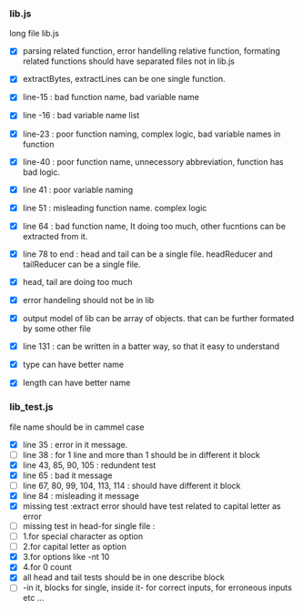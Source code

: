 
### lib.js

long file lib.js
- [x] parsing related function, error handelling relative function, formating related functions should have separated files not in lib.js 
- [x] extractBytes, extractLines can be one single function. 
- [x] line-15 : bad function name, bad variable name
- [x] line -16 : bad variable name list
- [x] line-23 : poor function naming, complex logic, bad variable names in function
- [x] line-40 : poor function name, unnecessory abbreviation, function has bad logic.
- [x] line 41 : poor variable naming
- [x] line 51 : misleading function name. complex logic
- [x] line 64 : bad function name, It doing too much, other fucntions can be extracted from it.
- [x] line 78 to end : head and tail can be a single file. headReducer and tailReducer can be a single file. 
- [x] head, tail are doing too much
- [x] error handeling should not be in lib
- [x] output model of lib can be array of objects. that can be further formated by some other file
- [x] line 131 : can be written in a batter way, so that it easy to understand
- [x] type can have better name
- [x] length can have better name


### lib_test.js
file name should be in cammel case 
- [x] line 35 : error in it message.
- [ ] line 38 : for 1 line and more than 1 should be in different it block
- [x] line 43, 85, 90, 105 : redundent test
- [x] line 65 : bad it message 
- [ ] line 67, 80, 99, 104, 113, 114 : should have different it block
- [x] line 84 : misleading it message
- [x] missing test :extract error should have test related to capital letter as error
- [ ] missing test in head-for single file : 
- [ ]   1.for special character as option
- [ ]   2.for capital letter as option
- [x]   3.for options like -nt 10 
- [x]   4.for 0 count
- [x] all head and tail tests should be in one describe block
- [ ]  -in it, blocks for single, inside it- for correct inputs, for erroneous inputs etc ...

